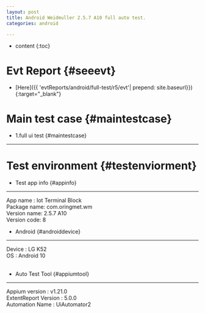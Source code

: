 ```yaml
---
layout: post
title: Android Weidmuller 2.5.7 A10 full auto test.
categories: android

---
```

* content
{:toc}

Evt Report  {#seeevt}
====================================
 + [Here]({{ 'evtReports/android/full-test/r5/evt'| prepend: site.baseurl}}){:target="_blank"}

Main test case {#maintestcase}
====================================
 
+ 1.full ui test {#maintestcase}
------------------------------------


Test environment {#testenviorment}
====================================
+ Test app info  {#appinfo}
------------------------------------
  App name : Iot Terminal Block <br>
  Package name: com.oringmet.wm  <br>
  Version name: 2.5.7 A10  <br>
  Version code: 8 

+ Android   {#androiddevice}
------------------------------------
  Device : LG K52 <br>
  OS : Android 10 <br><br>
+ Auto Test Tool   {#appiumtool}
------------------------------------
  Appium version : v1.21.0 <br>
  ExtentReport Version : 5.0.0 <br>
  Automation Name  : UiAutomator2 <br><br>
